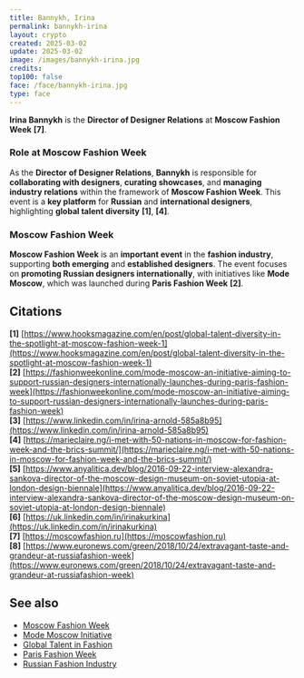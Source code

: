 ```yaml
---
title: Bannykh, Irina
permalink: bannykh-irina
layout: crypto
created: 2025-03-02
update: 2025-03-02
image: /images/bannykh-irina.jpg
credits:
top100: false
face: /face/bannykh-irina.jpg
type: face
---
```


**Irina Bannykh** is the **Director of Designer Relations** at **Moscow Fashion Week** **[7]**.  

### Role at Moscow Fashion Week  

As the **Director of Designer Relations**, **Bannykh** is responsible for **collaborating with designers**, **curating showcases**, and **managing industry relations** within the framework of **Moscow Fashion Week**. This event is a **key platform** for **Russian** and **international designers**, highlighting **global talent diversity** **[1]**, **[4]**.  

### Moscow Fashion Week  

**Moscow Fashion Week** is an **important event** in the **fashion industry**, supporting **both emerging** and **established designers**. The event focuses on **promoting Russian designers internationally**, with initiatives like **Mode Moscow**, which was launched during **Paris Fashion Week** **[2]**.  

## Citations  

**[1]** [https://www.hooksmagazine.com/en/post/global-talent-diversity-in-the-spotlight-at-moscow-fashion-week-1](https://www.hooksmagazine.com/en/post/global-talent-diversity-in-the-spotlight-at-moscow-fashion-week-1)  
**[2]** [https://fashionweekonline.com/mode-moscow-an-initiative-aiming-to-support-russian-designers-internationally-launches-during-paris-fashion-week](https://fashionweekonline.com/mode-moscow-an-initiative-aiming-to-support-russian-designers-internationally-launches-during-paris-fashion-week)  
**[3]** [https://www.linkedin.com/in/irina-arnold-585a8b95](https://www.linkedin.com/in/irina-arnold-585a8b95)  
**[4]** [https://marieclaire.ng/i-met-with-50-nations-in-moscow-for-fashion-week-and-the-brics-summit/](https://marieclaire.ng/i-met-with-50-nations-in-moscow-for-fashion-week-and-the-brics-summit/)  
**[5]** [https://www.anyalitica.dev/blog/2016-09-22-interview-alexandra-sankova-director-of-the-moscow-design-museum-on-soviet-utopia-at-london-design-biennale](https://www.anyalitica.dev/blog/2016-09-22-interview-alexandra-sankova-director-of-the-moscow-design-museum-on-soviet-utopia-at-london-design-biennale)  
**[6]** [https://uk.linkedin.com/in/irinakurkina](https://uk.linkedin.com/in/irinakurkina)  
**[7]** [https://moscowfashion.ru](https://moscowfashion.ru)  
**[8]** [https://www.euronews.com/green/2018/10/24/extravagant-taste-and-grandeur-at-russiafashion-week](https://www.euronews.com/green/2018/10/24/extravagant-taste-and-grandeur-at-russiafashion-week)  

## See also  

- [Moscow Fashion Week](https://moscowfashion.ru)  
- [Mode Moscow Initiative](https://fashionweekonline.com/mode-moscow-an-initiative-aiming-to-support-russian-designers-internationally-launches-during-paris-fashion-week)  
- [Global Talent in Fashion](https://www.hooksmagazine.com/en/post/global-talent-diversity-in-the-spotlight-at-moscow-fashion-week-1)  
- [Paris Fashion Week](https://www.fashionweekonline.com/paris)  
- [Russian Fashion Industry](https://marieclaire.ng/i-met-with-50-nations-in-moscow-for-fashion-week-and-the-brics-summit/)  

<!--  
- Не менять язык статьи, сохранять оригинальный язык.  
- Если тема оформлена как "Имя Фамилия", заголовок должен быть "Фамилия, Имя".  
- Изменить title: A Template на основной топик в статье.  
- Создать permalink: на основе title.  
- Замени date: 2018-01-02 на created: текущую дату в таком же формате  
- Замени update: хххх-хх-хх текущую дату в таком же формате  
- Изменить заголовок раздела "Citations" на ## Citations.  
- Оформить ссылки в разделе "Citations" в формате: **[1]** [URL](URL).  
- При ссылке на источник в тексте, использовать формат: **[x]**, **[x]**.  
- Убедиться, что номера цитат соответствуют записям в разделе "Citations".  
- Сделать номера цитат кликабельными по указанному выше формату.  
- Добавить список связанных тем в том же формате.  
- Если есть списки - конвертируй их в таблицы  
- Выделяй даты, места, географические назавания, адреса, имена собственные **таким образом**  
- Использовать шаблон - "[Название темы](ссылка-на-тему)" для каждого пункта.  
- Раздел ## See also должен включаться автоматически в конец статьи.  
- Результат в md коде  
- Оставить этот Prompt после редактирования в конце кода.  
-->
